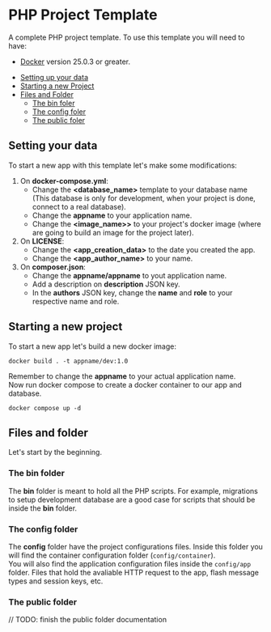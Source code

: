 # PHP Project Template

A complete PHP project template. To use this template you will need to have:

- [Docker](https://www.docker.com/) version 25.0.3 or greater.

<ul>
    <li><a href="#setting-up">Setting up your data</a></li>
    <li><a href="#starting-new-project">Starting a new Project</a></li>
    <li>
        <a href="#files-folder">Files and Folder</a>
        <ul>
            <li><a href="#bin-folder">The bin foler</a></li>
            <li><a href="#config-folder">The config foler</a></li>
            <li><a href="#public-folder">The public foler</a></li>
        </ul>
    </li>
</ul>

<h2 id="setting-up">Setting your data</h2>

To start a new app with this template let's make some modifications:
1. On **docker-compose.yml**:
   - Change the **<database_name>** template to your database name (This database is only for development, when your project is done, connect to a real database).
   - Change the **appname** to your application name.
   - Change the **<image_name>>** to your project's docker image (where are going to build an image for the project later).
2. On **LICENSE**:
   - Change the **<app_creation_data>** to the date you created the app.
   - Change the **<app_author_name>** to your name.
3. On **composer.json**:
   - Change the **appname/appname** to yout application name.
   - Add a description on **description** JSON key.
   - In the **authors** JSON key, change the **name** and **role** to your respective name and role.

<h2 id="starting-new-project">Starting a new project</h2>

To start a new app let's build a new docker image:
```
docker build . -t appname/dev:1.0
```
Remember to change the **appname** to your actual application name. <br>
Now run docker compose to create a docker container to our app and database.
```
docker compose up -d
```

<h2 id="files-folder">Files and folder</h2>

Let's start by the beginning. <br>

<h3 id="bin-folder">The bin folder</h3>

The **bin** folder is meant to hold all the PHP scripts. For example, migrations to setup development database are a good case for scripts that should be inside the **bin** folder.


<h3 id="config-folder">The config folder</h3>

The **config** folder have the project configurations files. Inside this folder you will find the container configuration folder (`config/container`). <br>
You will also find the application configuration files inside the `config/app` folder. Files that hold the avaliable HTTP request to the app, flash message types and session keys, etc.

<h3 id="public-folder">The public folder</h3>

// TODO: finish the public folder documentation
